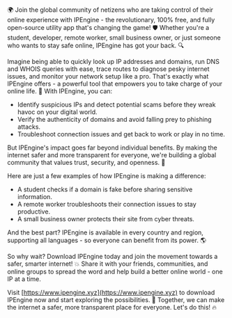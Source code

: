 🌍 Join the global community of netizens who are taking control of their online experience with IPEngine - the revolutionary, 100% free, and fully open-source utility app that's changing the game! 🛡️ Whether you're a student, developer, remote worker, small business owner, or just someone who wants to stay safe online, IPEngine has got your back. 🔍

Imagine being able to quickly look up IP addresses and domains, run DNS and WHOIS queries with ease, trace routes to diagnose pesky internet issues, and monitor your network setup like a pro. That's exactly what IPEngine offers - a powerful tool that empowers you to take charge of your online life. 📡 With IPEngine, you can:

* Identify suspicious IPs and detect potential scams before they wreak havoc on your digital world.
* Verify the authenticity of domains and avoid falling prey to phishing attacks.
* Troubleshoot connection issues and get back to work or play in no time.

But IPEngine's impact goes far beyond individual benefits. By making the internet safer and more transparent for everyone, we're building a global community that values trust, security, and openness. 🚀

Here are just a few examples of how IPEngine is making a difference:

* A student checks if a domain is fake before sharing sensitive information.
* A remote worker troubleshoots their connection issues to stay productive.
* A small business owner protects their site from cyber threats.

And the best part? IPEngine is available in every country and region, supporting all languages - so everyone can benefit from its power. 🌎

So why wait? Download IPEngine today and join the movement towards a safer, smarter internet! 💥 Share it with your friends, communities, and online groups to spread the word and help build a better online world - one IP at a time.

Visit [https://www.ipengine.xyz](https://www.ipengine.xyz) to download IPEngine now and start exploring the possibilities. 🚀 Together, we can make the internet a safer, more transparent place for everyone. Let's do this! 🔥